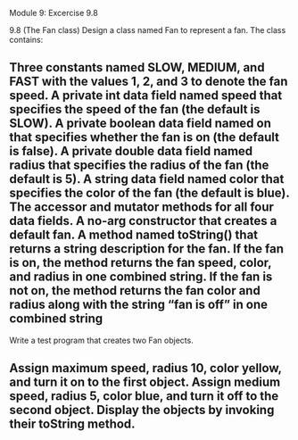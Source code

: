 Module 9: Excercise 9.8 

9.8 (The Fan class) Design a class named Fan to represent a fan. The class contains:

Three constants named SLOW, MEDIUM, and FAST with the values 1, 2, and 3 to denote the fan speed.
A private int data field named speed that specifies the speed of the fan (the default is SLOW).
A private boolean data field named on that specifies whether the fan is on (the default is false).
A private double data field named radius that specifies the radius of the fan (the default is 5).
A string data field named color that specifies the color of the fan (the default is blue).
The accessor and mutator methods for all four data fields.
A no-arg constructor that creates a default fan.
A method named toString() that returns a string description for the fan.
If the fan is on, the method returns the fan speed, color, and radius in one combined string.
If the fan is not on, the method returns the fan color and radius along with the string “fan is off” in one combined string
--------------------------------------------------------------------

Write a test program that creates two Fan objects.

Assign maximum speed, radius 10, color yellow, and turn it on to the first object.
Assign medium speed, radius 5, color blue, and turn it off to the second object.
Display the objects by invoking their toString method.
--------------------------------------------------------------------